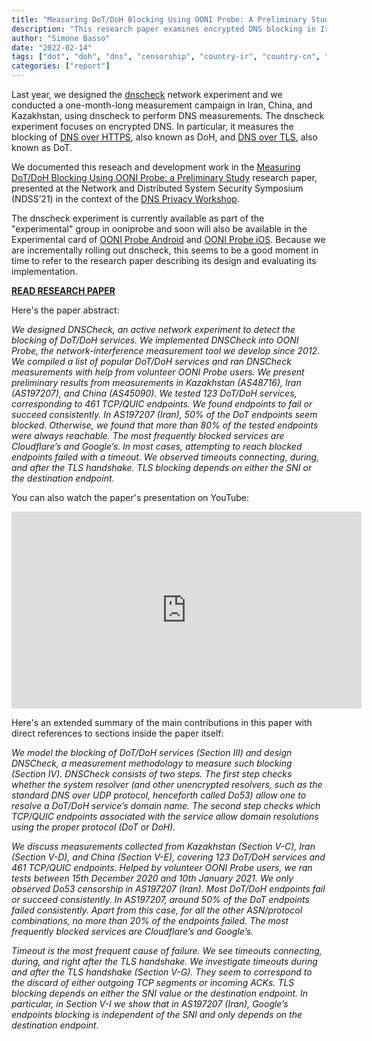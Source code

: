 ```yaml
---
title: "Measuring DoT/DoH Blocking Using OONI Probe: A Preliminary Study"
description: "This research paper examines encrypted DNS blocking in Iran, China, and Kazakhstan."
author: "Simone Basso"
date: "2022-02-14"
tags: ["dot", "doh", "dns", "censorship", "country-ir", "country-cn", "country-kz", "paper"]
categories: ["report"]
---
```


Last year, we designed the [dnscheck](https://github.com/ooni/spec/blob/master/nettests/ts-028-dnscheck.md)
network experiment and we conducted a one-month-long measurement campaign in Iran, China, and
Kazakhstan, using dnscheck to perform DNS measurements.
The dnscheck experiment focuses on encrypted DNS. In particular, it measures the blocking of
[DNS over HTTPS](https://datatracker.ietf.org/doc/html/rfc8484), also known as DoH, and [DNS
over TLS](https://datatracker.ietf.org/doc/html/rfc7858), also known as DoT.

We documented this reseach and development work in the [Measuring
DoT/DoH Blocking Using OONI Probe: a Preliminary Study](https://www.ndss-symposium.org/wp-content/uploads/dnspriv21-02-paper.pdf)
research paper, presented at the Network and Distributed System Security Symposium (NDSS’21) in
the context of the [DNS Privacy Workshop](https://www.ndss-symposium.org/ndss-program/dns-privacy-2021/).

The dnscheck experiment is currently available as part of the "experimental" group in ooniprobe and soon
will also be available in the Experimental card of [OONI Probe Android](https://play.google.com/store/apps/details?id=org.openobservatory.ooniprobe) and [OONI Probe iOS](https://itunes.apple.com/us/app/id1199566366). Because
we are incrementally rolling out dnscheck, this seems to be a good moment in time to refer to the research paper
describing its design and evaluating its implementation.

**[READ RESEARCH PAPER](https://www.ndss-symposium.org/wp-content/uploads/dnspriv21-02-paper.pdf)**

Here's the paper abstract:

*We designed DNSCheck, an active network experiment to detect the blocking of DoT/DoH
services. We implemented DNSCheck into OONI Probe, the network-interference
measurement tool we develop since 2012. We compiled a list of popular DoT/DoH
services and ran DNSCheck measurements with help from volunteer OONI Probe users. We present
preliminary results from measurements in Kazakhstan (AS48716), Iran (AS197207), and China
(AS45090). We tested 123 DoT/DoH services, corresponding to 461 TCP/QUIC endpoints. We
found endpoints to fail or succeed consistently. In AS197207 (Iran), 50% of the DoT endpoints
seem blocked. Otherwise, we found that more than 80% of the tested endpoints were always
reachable. The most frequently blocked services are Cloudflare’s and Google’s. In most cases,
attempting to reach blocked endpoints failed with a timeout. We observed timeouts
connecting, during, and after the TLS handshake. TLS blocking depends on either
the SNI or the destination endpoint.*

You can also watch the paper's presentation on YouTube:

<iframe width="560" height="315" src="https://www.youtube-nocookie.com/embed/wggz3CcctO0?start=1859"
        title="YouTube video player" frameborder="0"
        allow="accelerometer; autoplay; clipboard-write; encrypted-media; gyroscope; picture-in-picture"
        allowfullscreen></iframe>

Here's an extended summary of the main contributions in this paper with
direct references to sections inside the paper itself:

*We model the blocking of DoT/DoH services (Section III)
and design DNSCheck, a measurement methodology to measure
such blocking (Section IV). DNSCheck consists of two
steps. The first step checks whether the system resolver
(and other unencrypted resolvers, such as the standard
DNS over UDP protocol, henceforth called Do53) allow one to resolve a DoT/DoH
service’s domain name. The second step checks which
TCP/QUIC endpoints associated with the service allow domain
resolutions using the proper protocol (DoT or DoH).*

*We discuss measurements collected from Kazakhstan (Section V-C),
Iran (Section V-D), and China (Section V-E),
covering 123 DoT/DoH services and 461 TCP/QUIC endpoints.
Helped by volunteer OONI Probe users, we ran tests
between 15th December 2020 and 10th January 2021. We
only observed Do53 censorship in AS197207 (Iran). Most
DoT/DoH endpoints fail or succeed consistently. In AS197207,
around 50% of the DoT endpoints failed consistently. Apart
from this case, for all the other ASN/protocol combinations,
no more than 20% of the endpoints failed. The most frequently
blocked services are Cloudflare’s and Google’s.*

*Timeout is the most frequent cause of failure. We see timeouts
connecting, during, and right after the TLS handshake.
We investigate timeouts during and after the TLS handshake
(Section V-G). They seem to correspond to the discard of
either outgoing TCP segments or incoming ACKs.
TLS blocking depends on either the SNI value or the destination
endpoint. In particular, in Section V-I we show that in
AS197207 (Iran), Google’s endpoints blocking is independent
of the SNI and only depends on the destination endpoint.*
